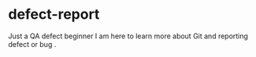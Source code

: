 # defect-report
Just a QA defect beginner
I am here to learn more about Git and reporting defect or bug .
